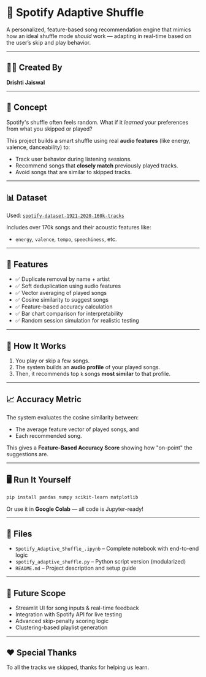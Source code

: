 # 🎵 Spotify Adaptive Shuffle

A personalized, feature-based song recommendation engine that mimics how an ideal shuffle mode *should* work — adapting in real-time based on the user’s skip and play behavior.

---

## 👩‍💻 Created By
**Drishti Jaiswal**

---

## 🧠 Concept

Spotify's shuffle often feels random. What if it *learned* your preferences from what you skipped or played?

This project builds a smart shuffle using real **audio features** (like energy, valence, danceability) to:
- Track user behavior during listening sessions.
- Recommend songs that **closely match** previously played tracks.
- Avoid songs that are similar to skipped tracks.

---

## 📊 Dataset

Used: [`spotify-dataset-1921-2020-160k-tracks`](https://www.kaggle.com/datasets/yamaerenay/spotify-dataset-1921-2020-160k-tracks)

Includes over 170k songs and their acoustic features like:
- `energy`, `valence`, `tempo`, `speechiness`, etc.

---

## 🚀 Features

- ✅ Duplicate removal by name + artist
- ✅ Soft deduplication using audio features
- ✅ Vector averaging of played songs
- ✅ Cosine similarity to suggest songs
- ✅ Feature-based accuracy calculation
- ✅ Bar chart comparison for interpretability
- ✅ Random session simulation for realistic testing

---

## 🧪 How It Works

1. You play or skip a few songs.
2. The system builds an **audio profile** of your played songs.
3. Then, it recommends top `k` songs **most similar** to that profile.

---

## 📈 Accuracy Metric

The system evaluates the cosine similarity between:
- The average feature vector of played songs, and
- Each recommended song.

This gives a **Feature-Based Accuracy Score** showing how "on-point" the suggestions are.

---

## 🖥️ Run It Yourself

```bash
pip install pandas numpy scikit-learn matplotlib
```

Or use it in **Google Colab** — all code is Jupyter-ready!

---

## 📂 Files

- `Spotify_Adaptive_Shuffle_.ipynb` – Complete notebook with end-to-end logic
- `spotify_adaptive_shuffle.py` – Python script version (modularized)
- `README.md` – Project description and setup guide

---

## 📌 Future Scope

- Streamlit UI for song inputs & real-time feedback
- Integration with Spotify API for live testing
- Advanced skip-penalty scoring logic
- Clustering-based playlist generation

---

## ❤️ Special Thanks

To all the tracks we skipped, thanks for helping us learn.